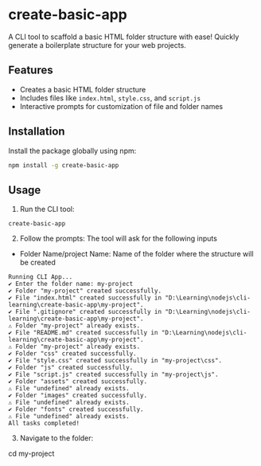 # create-basic-app

A CLI tool to scaffold a basic HTML folder structure with ease! Quickly generate a boilerplate structure for your web projects.

## Features

- Creates a basic HTML folder structure
- Includes files like `index.html`, `style.css`, and `script.js`
- Interactive prompts for customization of file and folder names

## Installation

Install the package globally using npm:

```bash
npm install -g create-basic-app
```
## Usage
1. Run the CLI tool:
```
create-basic-app
```
2. Follow the prompts:
The tool will ask for the following inputs 
* Folder Name/project Name: Name of the folder where the structure will be created

``` 
Running CLI App...
✔ Enter the folder name: my-project
✔ Folder "my-project" created successfully.
✔ File "index.html" created successfully in "D:\Learning\nodejs\cli-learning\create-basic-app\my-project".
✔ File ".gitignore" created successfully in "D:\Learning\nodejs\cli-learning\create-basic-app\my-project".
⚠ Folder "my-project" already exists.
✔ File "README.md" created successfully in "D:\Learning\nodejs\cli-learning\create-basic-app\my-project".
⚠ Folder "my-project" already exists.
✔ Folder "css" created successfully.
✔ File "style.css" created successfully in "my-project\css".
✔ Folder "js" created successfully.
✔ File "script.js" created successfully in "my-project\js".
✔ Folder "assets" created successfully.
⚠ File "undefined" already exists.
✔ Folder "images" created successfully.
⚠ File "undefined" already exists.
✔ Folder "fonts" created successfully.
⚠ File "undefined" already exists.
All tasks completed!
```

3. Navigate to the folder:

cd my-project